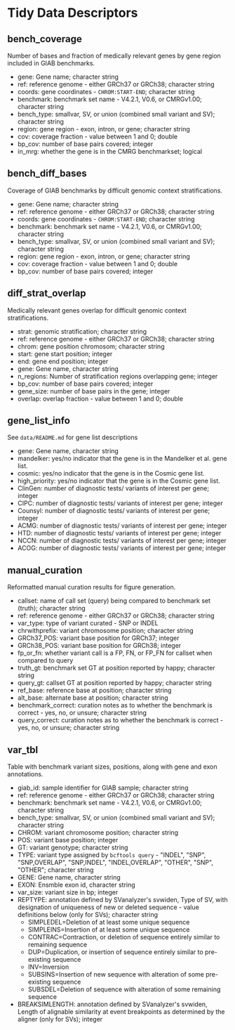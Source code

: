 # Tidy Data Descriptors

## bench_coverage
Number of bases and fraction of medically relevant genes by gene region included in GIAB benchmarks.

- gene: Gene name; character string
- ref: reference genome - either GRCh37 or GRCh38; character string
- coords: gene coordinates - `CHROM:START-END`; character string
- benchmark: benchmark set name - V4.2.1, V0.6, or CMRGv1.00; character string
- bench_type: smallvar, SV, or union (combined small variant and SV); character string
- region: gene region - exon, intron, or gene; character string
- cov: coverage fraction - value between 1 and 0; double
- bp_cov: number of base pairs covered; integer
- in_mrg: whether the gene is in the CMRG benchmarkset; logical

## bench_diff_bases
Coverage of GIAB benchmarks by difficult genomic context stratifications.

- gene: Gene name; character string
- ref: reference genome - either GRCh37 or GRCh38; character string
- coords: gene coordinates - `CHROM:START-END`; character string
- benchmark: benchmark set name - V4.2.1, V0.6, or CMRGv1.00; character string
- bench_type: smallvar, SV, or union (combined small variant and SV); character string
- region: gene region - exon, intron, or gene; character string
- cov: coverage fraction - value between 1 and 0; double
- bp_cov: number of base pairs covered; integer

## diff_strat_overlap
Medically relevant genes overlap for difficult genomic context stratifications.

- strat: genomic stratification; character string
- ref: reference genome - either GRCh37 or GRCh38; character string
- chrom: gene position chromosom; character string
- start: gene start position; integer
- end: gene end position; integer
- gene: Gene name, character string
- n_regions: Number of stratification regions overlapping gene; integer
- bp_cov: number of base pairs covered; integer
- gene_size: number of base pairs in the gene; integer
- overlap: overlap fraction - value between 1 and 0; double

## gene_list_info
See `data/README.md` for gene list descriptions

- gene: Gene name, character string
- mandelker: yes/no indicator that the gene is in the Mandelker et al. gene list. 
- cosmic: yes/no indicator that the gene is in the Cosmic gene list.
- high_priority: yes/no indicator that the gene is in the Cosmic gene list.
- ClinGen: number of diagnostic tests/ variants of interest per gene; integer
- CIPC: number of diagnostic tests/ variants of interest per gene; integer
- Counsyl: number of diagnostic tests/ variants of interest per gene; integer
- ACMG: number of diagnostic tests/ variants of interest per gene; integer
- HTD: number of diagnostic tests/ variants of interest per gene; integer
- NCCN: number of diagnostic tests/ variants of interest per gene; integer
- ACOG: number of diagnostic tests/ variants of interest per gene; integer 

## manual_curation
Reformatted manual curation results for figure generation.

- callset: name of call set (query) being compared to benchmark set (truth); character string
- ref: reference genome - either GRCh37 or GRCh38; character string
- var_type: type of variant curated - SNP or INDEL 
- chrwithprefix: variant chromosome position; character string
- GRCh37_POS: variant base position for GRCh37; integer
- GRCh38_POS: variant base position for GRCh38; integer
- fp_or_fn: whether variant call is a FP, FN, or FP_FN for callset when compared to query
- truth_gt: benchmark set GT at position reported by happy; character string 
- query_gt: callset GT at position reported by happy; character string 
- ref_base: reference base at position; character string 
- alt_base: alternate base at position; character string
- benchmark_correct: curation notes as to whether the benchmark is correct - yes, no, or unsure; character string
- query_correct: curation notes as to whether the benchmark is correct - yes, no, or unsure; character string

## var_tbl
Table with benchmark variant sizes, positions, along with gene and exon annotations.


- giab_id: sample identifier for GIAB sample; character string
- ref: reference genome - either GRCh37 or GRCh38; character string
- benchmark: benchmark set name - V4.2.1, V0.6, or CMRGv1.00; character string
- bench_type: smallvar, SV, or union (combined small variant and SV); character string
- CHROM: variant chromosome position; character string
- POS: variant base position; integer
- GT: variant genotype; character string
- TYPE: variant type assigned by `bcftools query` - "INDEL", "SNP", "SNP,OVERLAP", "SNP,INDEL", "INDEL,OVERLAP", "OTHER", "SNP", "OTHER"; character string
- GENE: Gene name, character string
- EXON: Ensmble exon id, character string 
- var_size: variant size in bp; integer
- REPTYPE: annotation defined by SVanalyzer's svwiden, Type of SV, with designation of uniqueness of new or deleted sequence - value definitions below (only for SVs); character string
    - SIMPLEDEL=Deletion of at least some unique sequence  
    - SIMPLEINS=Insertion of at least some unique sequence  
    - CONTRAC=Contraction, or deletion of sequence entirely similar to remaining sequence  
    - DUP=Duplication, or insertion of sequence entirely similar to pre-existing sequence  
    - INV=Inversion  
    - SUBSINS=Insertion of new sequence with alteration of some pre-existing sequence  
    - SUBSDEL=Deletion of sequence with alteration of some remaining sequence  
- BREAKSIMLENGTH:  annotation defined by SVanalyzer's svwiden, Length of alignable similarity at event breakpoints as determined by the aligner (only for SVs); integer